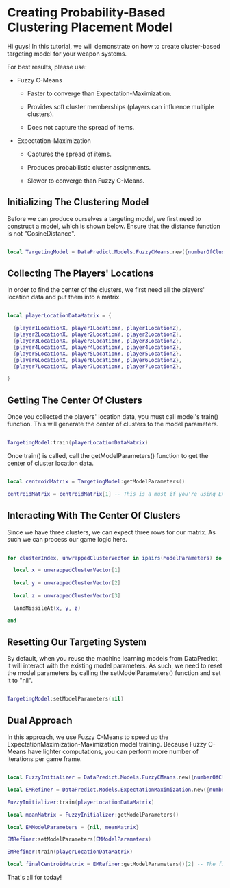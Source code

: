 # Creating Probability-Based Clustering Placement Model

Hi guys! In this tutorial, we will demonstrate on how to create cluster-based targeting model for your weapon systems.

For best results, please use:

* Fuzzy C-Means

  * Faster to converge than Expectation-Maximization.

  * Provides soft cluster memberships (players can influence multiple clusters).

  * Does not capture the spread of items.

* Expectation-Maximization

  * Captures the spread of items.

  * Produces probabilistic cluster assignments.

  * Slower to converge than Fuzzy C-Means.

## Initializing The Clustering Model

Before we can produce ourselves a targeting model, we first need to construct a model, which is shown below. Ensure that the distance function is not "CosineDistance".

```lua

local TargetingModel = DataPredict.Models.FuzzyCMeans.new({numberOfClusters = 3}) -- For this tutorial, we will assume that we have three missiles, so only three locations it can land.

```

## Collecting The Players' Locations

In order to find the center of the clusters, we first need all the players' location data and put them into a matrix.

```lua

local playerLocationDataMatrix = {

  {player1LocationX, player1LocationY, player1LocationZ},
  {player2LocationX, player2LocationY, player2LocationZ},
  {player3LocationX, player3LocationY, player3LocationZ},
  {player4LocationX, player4LocationY, player4LocationZ},
  {player5LocationX, player5LocationY, player5LocationZ},
  {player6LocationX, player6LocationY, player6LocationZ},
  {player7LocationX, player7LocationY, player7LocationZ},

}

```

## Getting The Center Of Clusters

Once you collected the players' location data, you must call model's train() function. This will generate the center of clusters to the model parameters.

```lua

TargetingModel:train(playerLocationDataMatrix)

```

Once train() is called, call the getModelParameters() function to get the center of cluster location data.

```lua

local centroidMatrix = TargetingModel:getModelParameters()

centroidMatrix = centroidMatrix[1] -- This is a must if you're using ExpectationMaximization because it stores the ModelParameters as a table of matrices.

```

## Interacting With The Center Of Clusters

Since we have three clusters, we can expect three rows for our matrix. As such we can process our game logic here.

```lua

for clusterIndex, unwrappedClusterVector in ipairs(ModelParameters) do

  local x = unwrappedClusterVector[1]
  
  local y = unwrappedClusterVector[2]
  
  local z = unwrappedClusterVector[3]

  landMissileAt(x, y, z)

end

```

## Resetting Our Targeting System

By default, when you reuse the machine learning models from DataPredict, it will interact with the existing model parameters. As such, we need to reset the model parameters by calling the setModelParameters() function and set it to "nil".

```lua

TargetingModel:setModelParameters(nil)

```

## Dual Approach

In this approach, we use Fuzzy C-Means to speed up the ExpectationMaximization-Maximization model training. Because Fuzzy C-Means have lighter computations, you can perform more number of iterations per game frame.

```lua

local FuzzyInitializer = DataPredict.Models.FuzzyCMeans.new({numberOfClusters = 3, maximumNumberOfIterations = 500})

local EMRefiner = DataPredict.Models.ExpectationMaximization.new({numberOfClusters = 3, maximumNumberOfIterations = 30})

FuzzyInitializer:train(playerLocationDataMatrix)

local meanMatrix = FuzzyInitializer:getModelParameters()

local EMModelParameters = {nil, meanMatrix}

EMRefiner:setModelParameters(EMModelParameters)

EMRefiner:train(playerLocationDataMatrix)

local finalCentroidMatrix = EMRefiner:getModelParameters()[2] -- The final center locations.

```

That's all for today!
